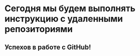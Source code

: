 # Сегодня мы будем выполнять инструкцию с удаленными репозиториями  





























## Успехов в работе с GitHub!
